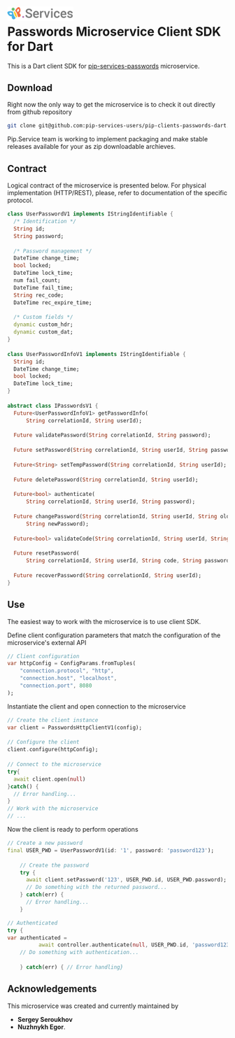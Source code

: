 # <img src="https://github.com/pip-services/pip-services/raw/master/design/Logo.png" alt="Pip.Services Logo" style="max-width:30%"> <br> Passwords Microservice Client SDK for Dart

This is a Dart client SDK for [pip-services-passwords](https://github.com/pip-services-users/pip-services-passwords-dart) microservice.

## Download

Right now the only way to get the microservice is to check it out directly from github repository
```bash
git clone git@github.com:pip-services-users/pip-clients-passwords-dart.git
```

Pip.Service team is working to implement packaging and make stable releases available for your 
as zip downloadable archieves.

## Contract

Logical contract of the microservice is presented below. For physical implementation (HTTP/REST),
please, refer to documentation of the specific protocol.

```dart
class UserPasswordV1 implements IStringIdentifiable {
  /* Identification */
  String id;
  String password;

  /* Password management */
  DateTime change_time;
  bool locked;
  DateTime lock_time;
  num fail_count;
  DateTime fail_time;
  String rec_code;
  DateTime rec_expire_time;

  /* Custom fields */
  dynamic custom_hdr;
  dynamic custom_dat;
}

class UserPasswordInfoV1 implements IStringIdentifiable {
  String id;
  DateTime change_time;
  bool locked;
  DateTime lock_time;
}

abstract class IPasswordsV1 {
  Future<UserPasswordInfoV1> getPasswordInfo(
      String correlationId, String userId);

  Future validatePassword(String correlationId, String password);

  Future setPassword(String correlationId, String userId, String password);

  Future<String> setTempPassword(String correlationId, String userId);

  Future deletePassword(String correlationId, String userId);

  Future<bool> authenticate(
      String correlationId, String userId, String password);

  Future changePassword(String correlationId, String userId, String oldPassword,
      String newPassword);

  Future<bool> validateCode(String correlationId, String userId, String code);

  Future resetPassword(
      String correlationId, String userId, String code, String password);

  Future recoverPassword(String correlationId, String userId);
}
```

## Use

The easiest way to work with the microservice is to use client SDK. 

Define client configuration parameters that match the configuration of the microservice's external API
```dart
// Client configuration
var httpConfig = ConfigParams.fromTuples(
	"connection.protocol", "http",
	"connection.host", "localhost",
	"connection.port", 8080
);
```

Instantiate the client and open connection to the microservice
```dart
// Create the client instance
var client = PasswordsHttpClientV1(config);

// Configure the client
client.configure(httpConfig);

// Connect to the microservice
try{
  await client.open(null)
}catch() {
  // Error handling...
}       
// Work with the microservice
// ...
```

Now the client is ready to perform operations
```dart
// Create a new password
final USER_PWD = UserPasswordV1(id: '1', password: 'password123');

    // Create the password
    try {
      await client.setPassword('123', USER_PWD.id, USER_PWD.password);
      // Do something with the returned password...
    } catch(err) {
      // Error handling...     
    }
```

```dart
// Authenticated
try {
var authenticated =
          await controller.authenticate(null, USER_PWD.id, 'password123');
    // Do something with authentication...

    } catch(err) { // Error handling}
```

## Acknowledgements

This microservice was created and currently maintained by
- **Sergey Seroukhov**
- **Nuzhnykh Egor**.
